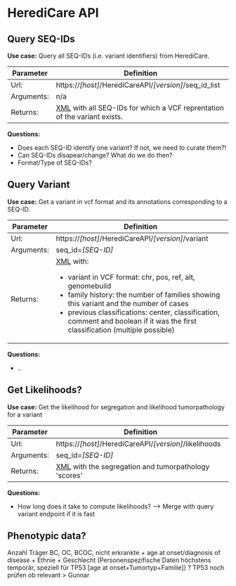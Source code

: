 # HerediCare API

## Query SEQ-IDs

**Use case:** Query all SEQ-IDs (i.e. variant identifiers) from HerediCare.

| Parameter  | Definition                                              |
|------------|---------------------------------------------------------|
| Url:       | https://*[host]*/HerediCareAPI/*[version]*/seq_id_list |
| Arguments: | n/a                                                     |
| Returns:   | [XML](seq_id_list_return.xsd) with all SEQ-IDs for which a VCF reprentation of the variant exists. |

**Questions:**
- Does each SEQ-ID identify one variant? If not, we need to curate them?!
- Can SEQ-IDs disapear/change? What do we do then?
- Format/Type of SEQ-IDs?


## Query Variant

**Use case:** Get a variant in vcf format and its annotations corresponding to a SEQ-ID.

| Parameter  | Definition                                                |
|------------|-----------------------------------------------------------|
| Url:       | https://*[host]*/HerediCareAPI/*[version]*/variant |
| Arguments: | seq_id=*[SEQ-ID]*                                         |
| Returns:   | [XML](variant_return.xsd) with: <ul><li>variant in VCF format: chr, pos, ref, alt, genomebuild</li><li>family history: the number of families showing this variant and the number of cases</li><li>previous classifications: center, classification, comment and boolean if it was the first classification (multiple possible)</li></ul>|

**Questions:**
- ..


## Get Likelihoods?

**Use case:** Get the likelihood for segregation and likelihood tumorpathology for a variant

| Parameter  | Definition                                                |
|------------|-----------------------------------------------------------|
| Url:       | https://*[host]*/HerediCareAPI/*[version]*/likelihoods   |
| Arguments: | seq_id=*[SEQ-ID]*                                         |
| Returns:   | [XML](likelihoods_return.xsd) with the segregation and tumorpathology 'scores'|

**Questions:**
- How long does it take to compute likelihoods? --> Merge with query variant endpoint if it is fast





<!-- 

## Likelihood ratio for segregation

**Use case:** Get the likelyhood for segregation for a variant

| Parameter  | Definition                                                |
|------------|-----------------------------------------------------------|
| Url:       | https://*[host]*/HerediCareAPI/*[version]*/segregation   |
| Arguments: | seq_id=*[SEQ-ID]*                                         |
| Returns:   | [XML](segregation_return.xsd) with the segregation 'score'|

**Questions:**
- ..


## Likelihood ratio for tumorpathology

**Use case:** Get the likelyhood of tumorpathology for a variant

| Parameter  | Definition                                                |
|------------|-----------------------------------------------------------|
| Url:       | https://*[host]*/HerediCareAPI/*[version]*/tumorpathology  |
| Arguments: | seq_id=*[SEQ-ID]*                                         |
| Returns:   | [XML](tumorpathology_return.xsd) with the tumorpathology score |

**Questions:**
- ..


## Family history


**Use case:** Get the family history for a variant

| Parameter  | Definition                                                |
|------------|-----------------------------------------------------------|
| Url:       | https://*[host]*/HerediCareAPI/*[version]*/family_history |
| Arguments: | seq_id=*[SEQ-ID]*                                         |
| Returns:   | [XML](family_history_return.xsd) with the number of families showing this variant and the number of cases |

**Questions:**
- ..


## Classification


**Use case:** Get already existing classifications

| Parameter  | Definition                                                |
|------------|-----------------------------------------------------------|
| Url:       | https://*[host]*/HerediCareAPI/*[version]*/classifications |
| Arguments: | seq_id=*[SEQ-ID]*                                         |
| Returns:   | [XML](classification_return.xsd) with center, classification, comment and if it was the first classification |

**Questions:**
- ..
-->

## Phenotypic data?

Anzahl Träger BC, OC, BCOC, nicht erkrankte + age at onset/diagnosis of disease + Ethnie + Geschlecht (Personenspezifische Daten höchstens temporär, speziell für TP53 [age at onset+Tumortyp+Familie])
? TP53 noch prüfen ob relevant > Gunnar

